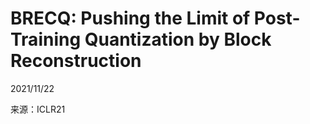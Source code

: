 # BRECQ: Pushing the Limit of Post-Training Quantization by Block Reconstruction  

2021/11/22  

来源：ICLR21    
